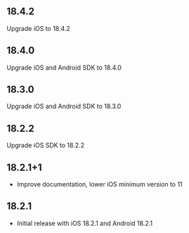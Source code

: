 ## 18.4.2

Upgrade iOS to 18.4.2

## 18.4.0

Upgrade iOS and Android SDK to 18.4.0

## 18.3.0

Upgrade iOS and Android SDK to 18.3.0

## 18.2.2

Upgrade iOS SDK to 18.2.2

## 18.2.1+1

* Improve documentation, lower iOS minimum version to 11

## 18.2.1

* Initial release with iOS 18.2.1 and Android 18.2.1